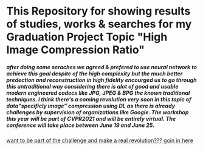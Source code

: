 # This Repository for showing results of studies, works & searches for my Graduation Project Topic "High Image Compression Ratio"

##### after doing some seraches we agreed & prefered to use neural network to achieve this goal despite of the high complexity but the much better predection and reconstruction in high fidelity encourged us to go through this untraditional way considering there is alot of good and usable modern engineered codecs like JPG, JPEG & BPG the known traditional techniques. i think there's a coming revolution very soon in this topic of data"specificly image" compression using DL as there is already challenges by supervision of organizations like Google. The workshop this year will be part of CVPR2021 and will be entirely virtual. The conference will take place between June 19 and June 25.

[want to be part of the challenge and make a real revolution??? goin in here](http://compression.cc)
